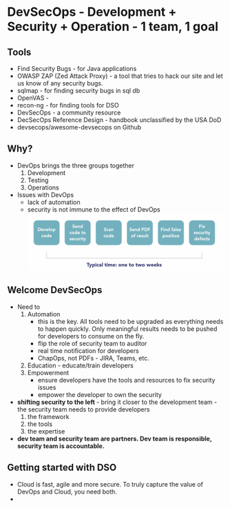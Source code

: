 # DevSecOps - Development + Security + Operation - 1 team, 1 goal

## Tools
- Find Security Bugs - for Java applications
- OWASP ZAP (Zed Attack Proxy) - a tool that tries to hack our site and let us know of any security bugs.
- sqlmap - for finding security bugs in sql db
- OpenVAS - 
- recon-ng - for finding tools for DSO
- DevSecOps - a community resource
- DecSecOps Reference Design - handbook unclassified by the USA DoD
- devsecops/awesome-devsecops on Github

## Why?
- DevOps brings the three groups together
    1. Development
    1. Testing
    1. Operations
- Issues with DevOps
    - lack of automation
    - security is not immune to the effect of DevOps
    ![normal security process](image-1.png)

## Welcome DevSecOps
- Need to 
    1. Automation 
        - this is the key.  All tools need to be upgraded as everything needs to happen quickly.  Only meaningful results needs to be pushed for developers to consume on the fly.
        - flip the role of security team to auditor
        - real time notification for developers
        - ChapOps, not PDFs - JIRA, Teams, etc.
    1. Education - educate/train developers
    1. Empowerment
        - ensure developers have the tools and resources to fix security issues
        - empower the developer to own the security
- **shifting security to the left** - bring it closer to the development team - the security team needs to provide developers 
    1. the framework
    1. the tools
    1. the expertise
- **dev team and security team are partners.  Dev team is responsible, security team is accountable.**

## Getting started with DSO
- Cloud is fast, agile and more secure.  To truly capture the value of DevOps and Cloud, you need both.
- 
